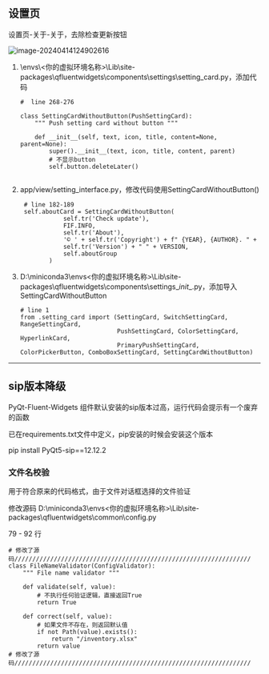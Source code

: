 ## 设置页

设置页-关于-关于，去除检查更新按钮

![image-20240414124902616](https://s2.loli.net/2024/04/16/XnzLUbFZxTcG6YI.png)

1. \envs\\<你的虚拟环境名称>\Lib\site-packages\qfluentwidgets\components\settings\setting_card.py，添加代码

   ```
   #  line 268-276
   
   class SettingCardWithoutButton(PushSettingCard):
       """ Push setting card without button """
   
       def __init__(self, text, icon, title, content=None, parent=None):
           super().__init__(text, icon, title, content, parent)
           # 不显示button
           self.button.deleteLater()
           
   ```

2. app/view/setting_interface.py，修改代码使用SettingCardWithoutButton()

   ```
    # line 182-189
    self.aboutCard = SettingCardWithoutButton(
               self.tr('Check update'),
               FIF.INFO,
               self.tr('About'),
               '© ' + self.tr('Copyright') + f" {YEAR}, {AUTHOR}. " +
               self.tr('Version') + " " + VERSION,
               self.aboutGroup
           )
   ```

3. D:\miniconda3\envs\<你的虚拟环境名称>\Lib\site-packages\qfluentwidgets\components\settings\__init__.py，添加导入SettingCardWithoutButton

   ```
   # line 1
   from .setting_card import (SettingCard, SwitchSettingCard, RangeSettingCard,
                              PushSettingCard, ColorSettingCard, HyperlinkCard,
                              PrimaryPushSettingCard, ColorPickerButton, ComboBoxSettingCard, SettingCardWithoutButton)
   ```

---

## sip版本降级

PyQt-Fluent-Widgets 组件默认安装的sip版本过高，运行代码会提示有一个废弃的函数

已在requirements.txt文件中定义，pip安装的时候会安装这个版本

pip install PyQt5-sip==12.12.2



### 文件名校验

用于符合原来的代码格式，由于文件对话框选择的文件验证

修改源码 D:\miniconda3\envs\<你的虚拟环境名称>\Lib\site-packages\qfluentwidgets\common\config.py

79 - 92 行

```
# 修改了源码//////////////////////////////////////////////////////////////////
class FileNameValidator(ConfigValidator):
    """ File name validator """

    def validate(self, value):
        # 不执行任何验证逻辑，直接返回True
        return True

    def correct(self, value):
        # 如果文件不存在，则返回默认值
        if not Path(value).exists():
            return "/inventory.xlsx"
        return value
# 修改了源码//////////////////////////////////////////////////////////////////
```

